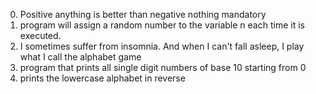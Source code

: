 0. Positive anything is better than negative nothing mandatory
1. program will assign a random number to the variable n each time it is executed.
2. I sometimes suffer from insomnia. And when I can't fall asleep, I play what I call the alphabet game
5. program that prints all single digit numbers of base 10 starting from 0
7. prints the lowercase alphabet in reverse
